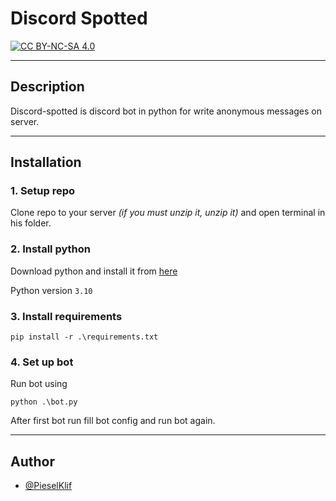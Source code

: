 # Discord Spotted

[![CC BY-NC-SA 4.0][cc-by-nc-sa-shield]][cc-by-nc-sa]

[cc-by-nc-sa]: http://creativecommons.org/licenses/by-nc-sa/4.0/
[cc-by-nc-sa-shield]: https://img.shields.io/badge/License-CC%20BY--NC--SA%204.0-lightgrey.svg

---
## Description
Discord-spotted is discord bot in python for write anonymous messages on server.

---
## Installation
### 1. **Setup repo**
Clone repo to your server _(if you must unzip it, unzip it)_ and open terminal in his folder.

### 2. **Install python**
Download python and install it from [here](https://www.python.org/downloads/)

Python version ```3.10```

### 3. **Install requirements**
```
pip install -r .\requirements.txt
```

### 4. **Set up bot**
Run bot using
```
python .\bot.py
```

After first bot run fill bot config and run bot again.

---
## Author
- [@PieselKlif](https://github.com/PieselKlif)